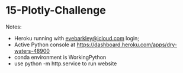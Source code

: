 # 15-Plotly-Challenge
Notes:

* Heroku running with evebarkley@icloud.com login;  
* Active Python console at https://dashboard.heroku.com/apps/dry-waters-48900
* conda environment is WorkingPython
* use python -m http.service to run website 




